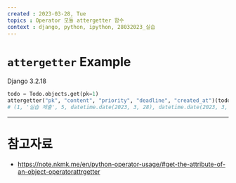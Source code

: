 ```yaml
---
created : 2023-03-28, Tue
topics : Operator 모듈 attergetter 함수
context : django, python, ipython, 28032023_실습
---
```

# `attergetter` Example

Django 3.2.18
```python
todo = Todo.objects.get(pk=1)
attergetter("pk", "content", "priority", "deadline", "created_at")(todo)
# (1, '실습 제출', 5, datetime.date(2023, 3, 28), datetime.date(2023, 3, 28))
```
---
# 참고자료
- https://note.nkmk.me/en/python-operator-usage/#get-the-attribute-of-an-object-operatorattrgetter